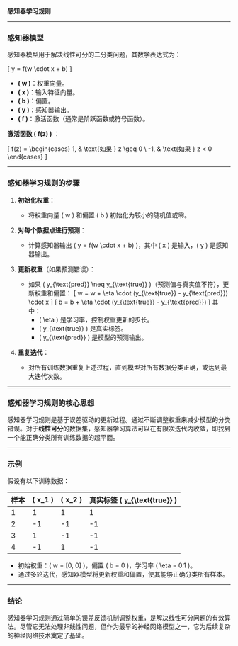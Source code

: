 **感知器学习规则**

---

### 感知器模型

感知器模型用于解决线性可分的二分类问题，其数学表达式为：

\[
y = f(w \cdot x + b)
\]

- **\( w \)**：权重向量。
- **\( x \)**：输入特征向量。
- **\( b \)**：偏置。
- **\( y \)**：感知器输出。
- **\( f \)**：激活函数（通常是阶跃函数或符号函数）。

**激活函数 \( f(z) \)** ：

\[
f(z) = 
\begin{cases}
1, & \text{如果 } z \geq 0 \\
-1, & \text{如果 } z < 0
\end{cases}
\]

---

### 感知器学习规则的步骤

1. **初始化权重**：
   - 将权重向量 \( w \) 和偏置 \( b \) 初始化为较小的随机值或零。

2. **对每个数据点进行预测**：
   - 计算感知器输出 \( y = f(w \cdot x + b) \)，其中 \( x \) 是输入，\( y \) 是感知器输出。

3. **更新权重**（如果预测错误）：
   - 如果 \( y_{\text{pred}} \neq y_{\text{true}} \)（预测值与真实值不符），更新权重和偏置：
     \[
     w = w + \eta \cdot (y_{\text{true}} - y_{\text{pred}}) \cdot x
     \]
     \[
     b = b + \eta \cdot (y_{\text{true}} - y_{\text{pred}})
     \]
     其中：
     - \( \eta \) 是学习率，控制权重更新的步长。
     - \( y_{\text{true}} \) 是真实标签。
     - \( y_{\text{pred}} \) 是模型的预测输出。

4. **重复迭代**：
   - 对所有训练数据重复上述过程，直到模型对所有数据分类正确，或达到最大迭代次数。

---

### 感知器学习规则的核心思想

感知器学习规则是基于误差驱动的更新过程。通过不断调整权重来减少模型的分类错误。对于**线性可分**的数据集，感知器学习算法可以在有限次迭代内收敛，即找到一个能正确分类所有训练数据的超平面。

---

### 示例

假设有以下训练数据：

| 样本 | \( x_1 \) | \( x_2 \) | 真实标签 \( y_{\text{true}} \) |
| ---- | --------- | --------- | ------------------------------ |
| 1    | 1         | 1         | 1                              |
| 2    | -1        | -1        | -1                             |
| 3    | 1         | -1        | -1                             |
| 4    | -1        | 1         | -1                             |

- 初始权重：\( w = [0, 0] \)，偏置 \( b = 0 \)，学习率 \( \eta = 0.1 \)。
- 通过多轮迭代，感知器模型将更新权重和偏置，使其能够正确分类所有样本。

---

### 结论

感知器学习规则通过简单的误差反馈机制调整权重，是解决线性可分问题的有效算法。尽管它无法处理非线性问题，但作为最早的神经网络模型之一，它为后续复杂的神经网络技术奠定了基础。